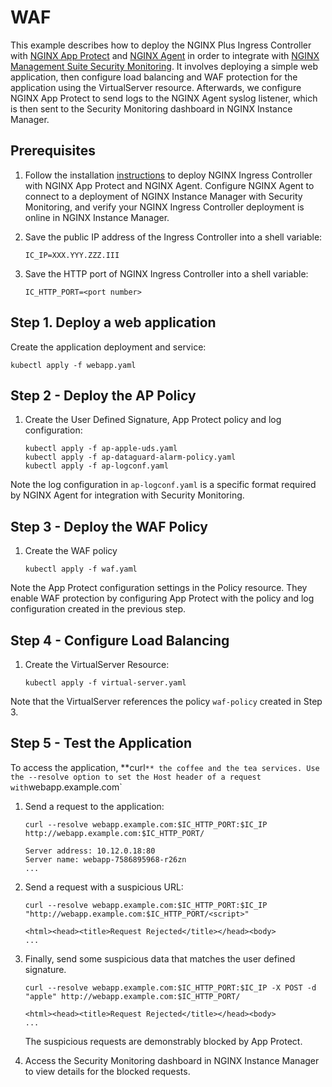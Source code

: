 # WAF

This example describes how to deploy the NGINX Plus Ingress Controller with [NGINX App
Protect](https://www.nginx.com/products/nginx-app-protect/) and [NGINX Agent](https://docs.nginx.com/nginx-agent/overview/) in order to integrate with [NGINX Management Suite Security Monitoring](https://docs.nginx.com/nginx-management-suite/security/). It involves deploying a simple web application, then configure load balancing and WAF protection for the application using the VirtualServer resource. Afterwards, we configure NGINX App Protect to send logs to the NGINX Agent syslog listener, which is then sent to the Security Monitoring dashboard in NGINX Instance Manager.

## Prerequisites

1. Follow the installation [instructions](https://docs.nginx.com/nginx-ingress-controller/installation) to deploy NGINX
   Ingress Controller with NGINX App Protect and NGINX Agent. Configure NGINX Agent to connect to a deployment of NGINX Instance Manager with Security Monitoring, and verify your NGINX Ingress Controller deployment is online in NGINX Instance Manager.

1. Save the public IP address of the Ingress Controller into a shell variable:

    ```console
    IC_IP=XXX.YYY.ZZZ.III
    ```

1. Save the HTTP port of NGINX Ingress Controller into a shell variable:

    ```console
    IC_HTTP_PORT=<port number>
    ```

## Step 1. Deploy a web application

Create the application deployment and service:

```console
kubectl apply -f webapp.yaml
```

## Step 2 - Deploy the AP Policy

1. Create the User Defined Signature, App Protect policy and log configuration:

    ```console
    kubectl apply -f ap-apple-uds.yaml
    kubectl apply -f ap-dataguard-alarm-policy.yaml
    kubectl apply -f ap-logconf.yaml
    ```

Note the log configuration in `ap-logconf.yaml` is a specific format required by NGINX Agent for integration with Security Monitoring.

## Step 3 - Deploy the WAF Policy

1. Create the WAF policy

    ```console
    kubectl apply -f waf.yaml
    ```

Note the App Protect configuration settings in the Policy resource. They enable WAF protection by configuring App
Protect with the policy and log configuration created in the previous step.

## Step 4 - Configure Load Balancing

1. Create the VirtualServer Resource:

    ```console
    kubectl apply -f virtual-server.yaml
    ```

Note that the VirtualServer references the policy `waf-policy` created in Step 3.

## Step 5 - Test the Application

To access the application, **curl`** the coffee and the tea services. Use the --resolve option to set the Host header
of a request with`webapp.example.com`

1. Send a request to the application:

    ```console
    curl --resolve webapp.example.com:$IC_HTTP_PORT:$IC_IP http://webapp.example.com:$IC_HTTP_PORT/
    ```

    ```text
    Server address: 10.12.0.18:80
    Server name: webapp-7586895968-r26zn
    ...
    ```

1. Send a request with a suspicious URL:

    ```console
    curl --resolve webapp.example.com:$IC_HTTP_PORT:$IC_IP "http://webapp.example.com:$IC_HTTP_PORT/<script>"
    ```

    ```text
    <html><head><title>Request Rejected</title></head><body>
    ...
    ```

1. Finally, send some suspicious data that matches the user defined signature.

    ```console
    curl --resolve webapp.example.com:$IC_HTTP_PORT:$IC_IP -X POST -d "apple" http://webapp.example.com:$IC_HTTP_PORT/
    ```

    ```text
    <html><head><title>Request Rejected</title></head><body>
    ...
    ```

    The suspicious requests are demonstrably blocked by App Protect.

1. Access the Security Monitoring dashboard in NGINX Instance Manager to view details for the blocked requests.
